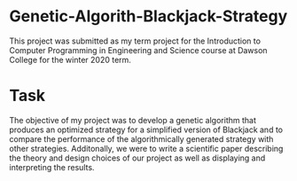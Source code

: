 # Genetic-Algorith-Blackjack-Strategy
This project was submitted as my term project for the Introduction to Computer Programming in Engineering and Science course at Dawson College for the winter 2020 term.

# Task
The objective of my project was to develop a genetic algorithm that produces an optimized strategy for a simplified version of Blackjack and to compare the performance of the algorithmically generated strategy with other strategies. Additonally, we were to write a scientific paper describing the theory and design choices of our project as well as displaying and interpreting the results.

